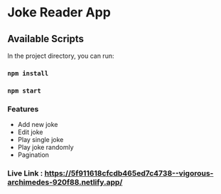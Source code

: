 # Joke Reader App

## Available Scripts

In the project directory, you can run:

### `npm install`

### `npm start`

### Features
* Add new joke
* Edit joke
* Play single joke
* Play joke randomly
* Pagination
### Live Link : https://5f911618cfcdb465ed7c4738--vigorous-archimedes-920f88.netlify.app/
